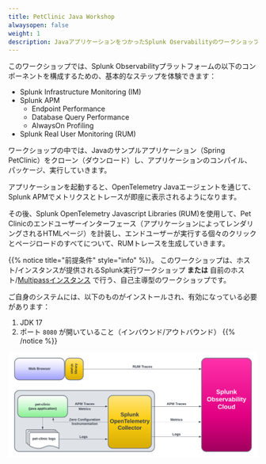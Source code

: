 ```yaml
---
title: PetClinic Java Workshop
alwaysopen: false
weight: 1
description: JavaアプリケーションをつかったSplunk Oservabilityのワークショップです
---
```


このワークショップでは、Splunk Observabilityプラットフォームの以下のコンポーネントを構成するための、基本的なステップを体験できます：

* Splunk Infrastructure Monitoring (IM)
* Splunk APM
  * Endpoint Performance
  * Database Query Performance
  * AlwaysOn Profiling
* Splunk Real User Monitoring (RUM)

ワークショップの中では、Javaのサンプルアプリケーション（Spring PetClinic）をクローン（ダウンロード）し、アプリケーションのコンパイル、パッケージ、実行していきます。

アプリケーションを起動すると、OpenTelemetry Javaエージェントを通じて、Splunk APMでメトリクスとトレースが即座に表示されるようになります。

その後、Splunk OpenTelemetry Javascript Libraries (RUM)を使用して、Pet Clinicのエンドユーザーインターフェース（アプリケーションによってレンダリングされるHTMLページ）を計装し、エンドユーザーが実行する個々のクリックとページロードのすべてについて、RUMトレースを生成していきます。

{{% notice title="前提条件" style="info" %}}。
このワークショップは、ホスト/インスタンスが提供されるSplunk実行ワークショップ **または** 自前のホスト/[Multipassインスタンス](https://github.com/splunk/observability-workshop/tree/main/multipass) で行う、自己主導型のワークショップです。

ご自身のシステムには、以下のものがインストールされ、有効になっている必要があります：

1. JDK 17
2. ポート `8080` が開いていること（インバウンド/アウトバウンド）
{{% /notice %}}

![PetClinic Exercise](images/petclinic-exercise.png)
